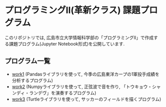 # プログラミングⅡ(革新クラス) 課題プログラム
このリポジトリでは, 広島市立大学情報科学部の「プログラミングⅡ」で作成する課題プログラム(Jupyter Notebook形式)を公開しています.

## プログラム一覧
- [work1](https://github.com/genpaku-ng0220/Prog2kakushin/blob/main/work1.ipynb) (Pandasライブラリを使って, 今季の広島東洋カープの1軍投手成績を分析するプログラム)
- [work2](https://github.com/genpaku-ng0220/Prog2kakushin/blob/main/work2.ipynb) (Numpyライブラリを使って, 正弦波で音を作り, 「トウキョウ・シャンディ・ランデヴ」を演奏するプログラム)
- [work3](https://github.com/genpaku-ng0220/Prog2kakushin/blob/main/work3.ipynb) (Turtleライブラリを使って, サッカーのフィールドを描くプログラム)
